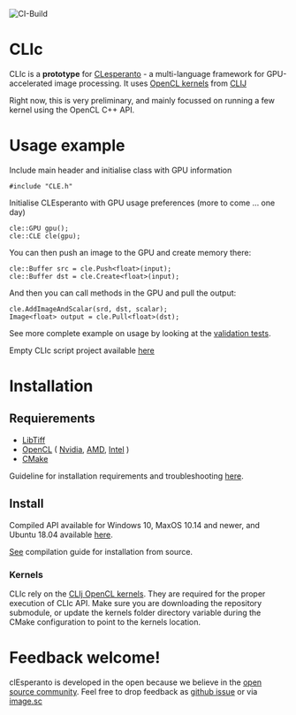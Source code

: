 ![CI-Build](https://github.com/clEsperanto/CLIc_prototype/workflows/CI-Build/badge.svg)
# CLIc

CLIc is a **prototype** for [CLesperanto](https://github.com/clEsperanto) - a multi-language framework for GPU-accelerated image processing. It uses [OpenCL kernels](https://github.com/clEsperanto/clij-opencl-kernels/tree/development/src/main/java/net/haesleinhuepf/clij/kernels) from [CLIJ](https://clij.github.io/)

Right now, this is very preliminary, and mainly focussed on running a few kernel using the OpenCL C++ API.

# Usage example

Include main header and initialise class with GPU information
```
#include "CLE.h"  
```
Initialise CLEsperanto with GPU usage preferences (more to come ... one day)
```
cle::GPU gpu();     
cle::CLE cle(gpu);
```
You can then push an image to the GPU and create memory there:
```
cle::Buffer src = cle.Push<float>(input);
cle::Buffer dst = cle.Create<float>(input);
```
And then you can call methods in the GPU and pull the output:
```
cle.AddImageAndScalar(srd, dst, scalar);  
Image<float> output = cle.Pull<float>(dst); 
```
See more complete example on usage by looking at the [validation tests](https://github.com/clEsperanto/CLIc_prototype/tree/master/test).

Empty CLIc script project available [here](https://github.com/StRigaud/CLIc_project_template)

# Installation

## Requierements

- [LibTiff](http://www.simplesystems.org/libtiff/)
- [OpenCL](https://www.khronos.org/opencl/) 
(
    [Nvidia](https://developer.nvidia.com/cuda-downloads), 
    [AMD](https://github.com/GPUOpen-LibrariesAndSDKs/OCL-SDK/releases), 
    [Intel](https://software.intel.com/content/www/us/en/develop/tools/opencl-sdk.html)
)
- [CMake](https://cmake.org/)

Guideline for installation requirements and troubleshooting [here](./docs/clic_prerequish_install.md).

## Install

Compiled API available for Windows 10, MaxOS 10.14 and newer, and Ubuntu 18.04 available [here](https://github.com/clEsperanto/CLIc_prototype/releases/tag/0.1).  

[See](./docs/clic_compile_guide.md) compilation guide for installation from source.

### Kernels
CLIc rely on the [CLIj OpenCL kernels](https://github.com/clEsperanto/clij-opencl-kernels). They are required for the proper execution of CLIc API. Make sure you are downloading the repository submodule, or update the kernels folder directory variable during the CMake configuration to point to the kernels location.

# Feedback welcome!
clEsperanto is developed in the open because we believe in the [open source community](https://clij.github.io/clij2-docs/community_guidelines). Feel free to drop feedback as [github issue](https://github.com/clEsperanto/CLIc_prototype/issues) or via [image.sc](https://image.sc)

